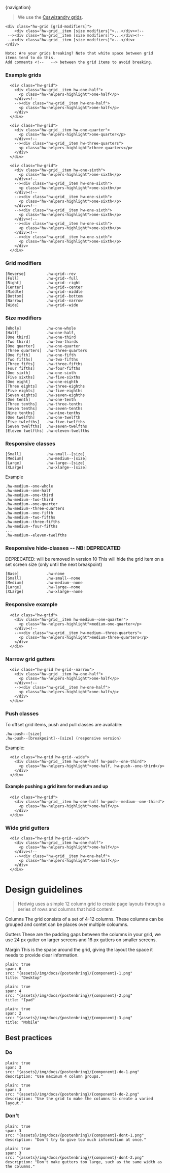 {navigation}

> We use the [Csswizandry grids](https://github.com/csswizardry/csswizardry-grids).




```code
<div class="hw-grid [grid-modifiers]">
    <div class="hw-grid__item [size modifiers]">...</div><!--
 --><div class="hw-grid__item [size modifiers]">...</div><!--
 --><div class="hw-grid__item [size modifiers]">...</div>
</div>

Note: Are your grids breaking? Note that white space between grid items tend to do this.
Add comments <!--   --> between the grid items to avoid breaking.
```

### Example grids

```html|span-6
  <div class="hw-grid">
    <div class="hw-grid__item hw-one-half">
      <p class="hw-helpers-highlight">one-half</p>
    </div><!--
    --><div class="hw-grid__item hw-one-half">
      <p class="hw-helpers-highlight">one-half</p>
    </div>
  </div>
```

```html|span-6
  <div class="hw-grid">
    <div class="hw-grid__item hw-one-quarter">
      <p class="hw-helpers-highlight">one-quarter</p>
    </div><!--
    --><div class="hw-grid__item hw-three-quarters">
      <p class="hw-helpers-highlight">three-quarters</p>
    </div>
  </div>
```

```html|span-6
  <div class="hw-grid">
    <div class="hw-grid__item hw-one-sixth">
      <p class="hw-helpers-highlight">one-sixth</p>
    </div><!--
    --><div class="hw-grid__item hw-one-sixth">
      <p class="hw-helpers-highlight">one-sixth</p>
    </div><!--
    --><div class="hw-grid__item hw-one-sixth">
      <p class="hw-helpers-highlight">one-sixth</p>
    </div><!--
    --><div class="hw-grid__item hw-one-sixth">
      <p class="hw-helpers-highlight">one-sixth</p>
    </div><!--
    --><div class="hw-grid__item hw-one-sixth">
      <p class="hw-helpers-highlight">one-sixth</p>
    </div><!--
    --><div class="hw-grid__item hw-one-sixth">
      <p class="hw-helpers-highlight">one-sixth</p>
    </div>
  </div>
```

### Grid modifiers
```code
[Reverse]         .hw-grid--rev
[Full]            .hw-grid--full
[Right]           .hw-grid--right
[Center]          .hw-grid--center
[Middle]          .hw-grid--middle
[Bottom]          .hw-grid--bottom
[Narrow]          .hw-grid--narrow
[Wide]            .hw-grid--wide
```

### Size modifiers
```code
[Whole]           .hw-one-whole
[Half]            .hw-one-half,
[One third]       .hw-one-third
[Two third]       .hw-two-thirds
[One quarter]     .hw-one-quarter
[Three quarters]  .hw-three-quarters
[One fifth]       .hw-one-fifth
[Two fifths]      .hw-two-fifths
[Three fifts]     .hw-three-fifths
[Four fifths]     .hw-four-fifths
[One sixth]       .hw-one-sixth
[Five sixths]     .hw-five-sixths
[One eight]       .hw-one-eighth
[Three eights]    .hw-three-eighths
[Five eights]     .hw-five-eighths
[Seven eights]    .hw-seven-eighths
[One tenth]       .hw-one-tenth
[Three tenths]    .hw-three-tenths
[Seven tenths]    .hw-seven-tenths
[Nine tenths]     .hw-nine-tenths
[One twelfth]     .hw-one-twelfth
[Five twlefths]   .hw-five-twelfths
[Seven twelfths]  .hw-seven-twelfths
[Eleven twelfths] .hw-eleven-twelfths
```

### Responsive classes
```code
[Small]           .hw-small--[size]
[Medium]          .hw-medium--[size]
[Large]           .hw-large--[size]
[XLarge]          .hw-xlarge--[size]
```

Example
```code
.hw-medium--one-whole
.hw-medium--one-half
.hw-medium--one-third
.hw-medium--two-third
.hw-medium--one-quarter
.hw-medium--three-quarters
.hw-medium--one-fifth
.hw-medium--two-fifths
.hw-medium--three-fifths
.hw-medium--four-fifths
...
.hw-medium--eleven-twelfths
```

### Responsive hide-classes -- NB: DEPRECATED

DEPRECATED: will be removed in version 10
This will hide the grid item on a set screen size (only until the next breakpoint)


```code
[Base]            .hw-none
[Small]           .hw-small--none
[Medium]          .hw-medium--none
[Large]           .hw-large--none
[XLarge]          .hw-xlarge--none
```


### Responsive example

```html|span-6,responsive
  <div class="hw-grid">
    <div class="hw-grid__item hw-medium--one-quarter">
      <p class="hw-helpers-highlight">medium-one-quarter</p>
    </div><!--
    --><div class="hw-grid__item hw-medium--three-quarters">
      <p class="hw-helpers-highlight">medium-three-quarters</p>
    </div>
  </div>

```

### Narrow grid gutters

```html|span-6
  <div class="hw-grid hw-grid--narrow">
    <div class="hw-grid__item hw-one-half">
      <p class="hw-helpers-highlight">one-half</p>
    </div><!--
    --><div class="hw-grid__item hw-one-half">
      <p class="hw-helpers-highlight">one-half</p>
    </div>
  </div>
```

### Push classes

To offset grid items, push and pull classes are available:

```code
.hw-push--[size]
.hw-push--[breakpoint]--[size] (responsive version)
```

Example:
```html|span-6
  <div class="hw-grid hw-grid--wide">
    <div class="hw-grid__item hw-one-half hw-push--one-third">
      <p class="hw-helpers-highlight">one-half, hw-push--one-third</p>
    </div>
  </div>
```


#### Example pushing a grid item for medium and up
```html|span-6,responsive
  <div class="hw-grid">
    <div class="hw-grid__item hw-one-half hw-push--medium--one-third">
      <p class="hw-helpers-highlight">one-half</p>
    </div>
  </div>
```


### Wide grid gutters

```html|span-6
  <div class="hw-grid hw-grid--wide">
    <div class="hw-grid__item hw-one-half">
      <p class="hw-helpers-highlight">one-half</p>
    </div><!--
    --><div class="hw-grid__item hw-one-half">
      <p class="hw-helpers-highlight">one-half</p>
    </div>
  </div>
```









# Design guidelines

> Hedwig uses a simple 12 column grid to create page layouts through a series of rows and columns that hold content. 



Columns
The grid consists of a set of 4-12 columns. These columns can be grouped and contet can be places over multiple coloumns. 

Gutters
These are the padding gaps between the columns in your grid, we use 24 px gutter on larger screens and 16 px gutters on smaller screens.

Margin
This is the space around the grid, giving the layout the space it needs to provide clear information. 




```image
plain: true
span: 6
src: "{assets}/img/docs/{postenbring}/{component}-1.png"
title: "Desktop"
```


```image
plain: true
span: 4
src: "{assets}/img/docs/{postenbring}/{component}-2.png"
title: "Ipad"
```
```image
plain: true
span: 2
src: "{assets}/img/docs/{postenbring}/{component}-3.png"
title: "Mobile"
```







## Best practices

### Do

```image
plain: true
span: 3
src: "{assets}/img/docs/{postenbring}/{component}-do-1.png"
description: "Use maximum 4 column groups."
```
```image
plain: true
span: 3
src: "{assets}/img/docs/{postenbring}/{component}-do-2.png"
description: "Use the grid to make the columns to create a varied layout."
```

### Don't
  
```image
plain: true
span: 3
src: "{assets}/img/docs/{postenbring}/{component}-dont-1.png"
description: "Don't try to give too much information at once."
```
```image
plain: true
span: 3
src: "{assets}/img/docs/{postenbring}/{component}-dont-2.png"
description: "Don't make gutters too large, such as the same width as the columns."
```